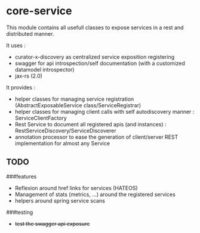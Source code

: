 core-service
=================

This module contains all usefull classes to expose services in a rest and distributed manner.

It uses :
- curator-x-discovery as centralized service exposition registering
- swagger for api introspection/self documentation (with a customized datamodel introspector)
- jax-rs (2.0)

It provides :
- helper classes for managing service registration (AbstractExposableService class/ServiceRegistrar)
- helper classes for managing client calls with self autodiscovery manner : ServiceClientFactory
- Rest Service to document all registered apis (and instances) : RestServiceDiscovery/ServiceDiscoverer
- annotation processor to ease the generation of client/server REST implementation for almost any Service

TODO
--------------
###features
- Reflexion around href links for services (HATEOS)
- Management of stats (metrics, ...) around the registered services
- helpers around spring service scans

###testing
- ~~test the swagger api exposure~~